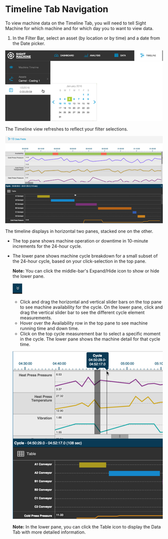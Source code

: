 # Timeline Tab Navigation

To view machine data on the Timeline Tab, you will need to tell Sight Machine for which machine and for which day you to want to view data.

1. In the Filter Bar, select an asset \(by location or by time\) and  a date from the Date picker.

![](/assets/timelineTabDatePicker7_26_16.png)

The Timeline view refreshes to reflect your filter selections.

![](timelineView2.png)

The timeline displays in horizontal two panes, stacked one on the other.

* The top pane shows machine operation or downtime in 10-minute increments for the 24-hour cycle. 
* The lower pane shows machine cycle breakdown for a small subset of the 24-hour cycle, based on your click-selection in the top pane.

  **Note:** You can click the middle-bar's Expand\/Hide icon to show or hide the lower pane.

  ![](timelineMiddleBarArrow.png)

  * Click and drag the horizontal and vertical slider bars on the top pane to see machine availability for the cycle. On the lower pane, click and drag the vertical slider bar to see the different cycle element measurements.
  * Hover over the Availability row in the top pane to see machine running time and down time.
  * Click on the top cycle measurement bar to select a specific moment in the cycle. The lower pane shows the machine detail for that cycle time.

  ![](timelineTabCycletime.png)

  **Note:** In the lower pane, you can click the Table icon to display the Data Tab with more detailed information.


